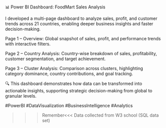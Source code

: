 📊 Power BI Dashboard: FoodMart Sales Analysis

I developed a multi-page dashboard to analyze sales, profit, and customer trends across 21 countries, enabling deeper business insights and faster decision-making.

Page 1 – Overview: Global snapshot of sales, profit, and performance trends with interactive filters.

Page 2 – Country Analysis: Country-wise breakdown of sales, profitability, customer segmentation, and target achievement.

Page 3 – Cluster Analysis: Comparison across clusters, highlighting category dominance, country contributions, and goal tracking.

🔍 This dashboard demonstrates how data can be transformed into actionable insights, supporting strategic decision-making from global to granular levels.

#PowerBI #DataVisualization #BusinessIntelligence #Analytics

>>>Remember<<<
Data collected from W3 school (SQL data set)
